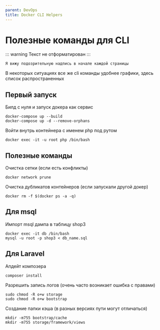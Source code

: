 ```yaml
---
parent: DevOps
title: Docker CLI Helpers
---
```


# Полезные команды для CLI

::: warning
Текст не отформатирован
:::

`Я вижу подозрительную надпись в начале каждой страницы`

В некоторых ситуациях все же cli команды удобнее графики, здесь список распространенных 

## Первый запуск

Билд с нуля и запуск докера как сервис

    docker-compose up --build
    docker-compose up -d --remove-orphans 

Войти внутрь контейнера с именем php под рутом

    docker exec -it -u root php /bin/bash


## Полезные команды

Очистка сетки (если есть конфликты)

    docker network prune 

Очистка дубликатов контейнеров (если запускали другой докер)

    docker rm -f $(docker ps -a -q)

## Для msql

Импорт msql дампа в таблицу shop3

    docker exec -it db /bin/bash
    mysql -u root -p shop3 < db_name.sql

## Для Laravel

Апдейт композера

    composer install

Разрешить запись логов (очень часто возникает ошибка с правами)

    sudo chmod -R o+w storage 
    sudo chmod -R o+w bootstrap

Создание папки кэша (в разных версиях пути могут отличаться)

    mkdir -m755 bootstrap/cache
    mkdir -m755 storage/framework/views